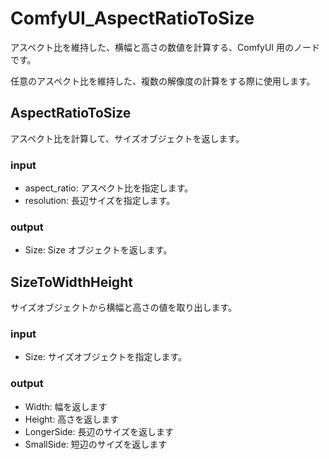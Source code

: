# ComfyUI_AspectRatioToSize

アスペクト比を維持した、横幅と高さの数値を計算する、ComfyUI 用のノードです。

任意のアスペクト比を維持した、複数の解像度の計算をする際に使用します。

## AspectRatioToSize
アスペクト比を計算して、サイズオブジェクトを返します。

### input
- aspect_ratio: アスペクト比を指定します。
- resolution: 長辺サイズを指定します。

### output
- Size: Size オブジェクトを返します。


## SizeToWidthHeight
サイズオブジェクトから横幅と高さの値を取り出します。

### input
- Size: サイズオブジェクトを指定します。

### output
- Width: 幅を返します
- Height: 高さを返します
- LongerSide: 長辺のサイズを返します
- SmallSide: 短辺のサイズを返します

